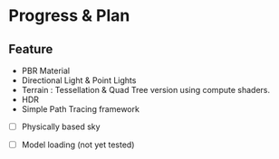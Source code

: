 # Progress & Plan

## Feature

+ PBR Material 
+ Directional Light & Point Lights 
+ Terrain : Tessellation & Quad Tree version 
  using compute shaders. 
+ HDR
+ Simple Path Tracing framework
+ [ ] Physically based sky
+ [ ] Model loading (not yet tested)

